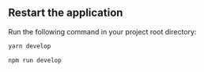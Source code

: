 ## Restart the application

Run the following command in your project root directory:

<Tabs groupId="yarn-npm">

<TabItem value="yarn" label="yarn">

```bash
yarn develop
```

</TabItem>

<TabItem value="npm" label="npm">

```bash
npm run develop
```

</TabItem>

</Tabs>

